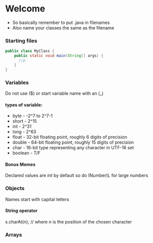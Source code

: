 # Welcome 

- So basically remember to put .java in filenames
- Also name your classes the same as the filename

### Starting files

```java
public class MyClass {
    public static void main(String[] args) {
      //p    
    }
}
```

### Variables

Do not use ($) or start variable name with an (_) 

#### types of variable:
- byte - -2^7 to 2^7-1
- short - 2^15
- int - 2^31
- long - 2^63
- float - 32-bit floating point, roughly 6 digits of precision
- double - 64-bit floating point, roughly 15 digits of precision
- char - 16-bit type representing any character in UTF-16 set
- boolean - T/F

#### Bonus Memes 
 
Declared values are *int* by default so do (Number)L for large numbers

### Objects

Names start with capital letters 

#### String operator 

s.charAt(n); // where n is the position of the chosen character

### Arrays






